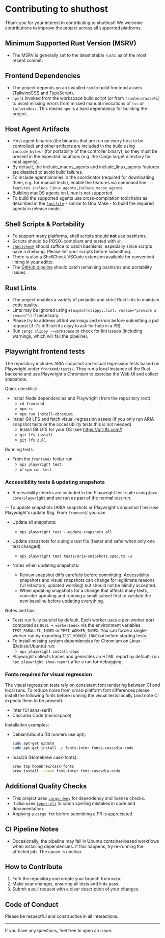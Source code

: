 # Contributing to shuthost

Thank you for your interest in contributing to shuthost! We welcome contributions to improve the project across all supported platforms.

## Minimum Supported Rust Version (MSRV)
- The MSRV is generally set to the latest stable `rustc` as of the most recent commit.

## Frontend Dependencies
- The project depends on an installed `npm` to build frontend assets ([TailwindCSS and TypeScript](../frontend/assets/package.json)).
- `npm` is invoked from the workspace build script (or from `frontend/assets`) to avoid missing errors from missed manual invocations of `tsc` or `tailwindcss`. This means `npm` is a hard dependency for building the project.


## Host Agent Artifacts
- Host agent binaries (the binaries that are run on every host to be controlled) and other artifacts are included in the build using `include_bytes!` (for portability of the controller binary), so they must be present in the expected locations (e.g. the Cargo target directory for host agents).
- By default, the include_macos_agents and include_linux_agents features are disabled to avoid build failures.
- To include agent binaries in the coordinator (required for downloading them, e.g. for manual tests), enable the features via command line: `--features include_linux_agents,include_macos_agents`.
- Building macOS agents on Linux is not supported. 
- To build the supported agents use cross-compilation toolchains as described in the [`Justfile`](../Justfile) - similar to Gnu Make - to build the required agents in release mode.

## Shell Scripts & Portability
- To support many platforms, shell scripts should **not** use bashisms.
- Scripts should be POSIX-compliant and tested with `sh`.
- [`shellcheck`](https://www.shellcheck.net/) should suffice to catch bashisms, especially since scripts have a shebang. Please lint your scripts before submitting.
- There is also a ShellCheck VSCode extension available for convenient linting in your editor.
- The [GitHub pipeline](../.github/workflows/main.yaml) should catch remaining bashisms and portability issues.

## Rust Lints
- The project enables a variety of pedantic and strict Rust lints to maintain code quality.
- Lints may be ignored using `#[expect(clippy::lint, reason="provide a reason")]` if necessary.
- Please try to address all lint warnings and errors before submitting a pull request (if it's difficult its okay to ask for help in a PR).
- Run `cargo clippy --workspace` to check for lint issues (including warnings, which will fail the pipeline).

## Playwright frontend tests

The repository includes ARIA snapshot and visual regression tests based on Playwright under `frontend/tests/`. They run a local instance of the Rust backend and use Playwright's Chromium to exercise the Web UI and collect snapshots.

Quick checklist:
- Install Node dependencies and Playwright (from the repository root):
  - `cd frontend`
  - `npm ci`
  - `npm run install-chromium`
 - Install Git LFS and fetch visual-regression assets (if you only run ARIA snapshot tests or the accessibility tests this is not needed):
   - Install Git LFS for your OS (see https://git-lfs.com/)
   - `git lfs install`
   - `git lfs pull`

Running tests:
- From the `frontend/` folder run:
  - `npx playwright test`
  - or `npm run test`

### Accessibility tests & updating snapshots

- Accessibility checks are included in the Playwright test suite using `@axe-core/playwright` and are run as part of the normal test run.

-- To update snapshots (ARIA snapshots or Playwright's snapshot files) use Playwright's update flag. From `frontend/` you can:
  - Update all snapshots:
    - `npx playwright test --update-snapshots all`
  - Update snapshots for a single test file (faster and safer when only one test changed):
    - `npx playwright test tests/aria-snapshots.spec.ts -u`

- Notes when updating snapshots:
  - Review snapshot diffs carefully before committing. Accessibility snapshots and visual snapshots can change for legitimate reasons (UI refactors, updated wording) but should not be blindly accepted.
  - When updating snapshots for a change that affects many tests, consider updating and running a small subset first to validate the new baseline before updating everything.

Notes and tips:
- Tests run fully parallel by default. Each worker uses a per-worker port computed as `8081 + workerIndex` via the environment variables `TEST_PARALLEL_INDEX` or `TEST_WORKER_INDEX`. You can force a single-worker run by exporting `TEST_WORKER_INDEX=0` before starting tests.
- To install missing system dependencies for Chromium on Linux (Debian/Ubuntu) run:
  - `npx playwright install-deps`
- Playwright collects traces and generates an HTML report by default; run `npx playwright show-report` after a run for debugging.

### Fonts required for visual regression

The visual regression tests rely on consistent font rendering between CI and local runs. To reduce noise from cross-platform font differences please install the following fonts before running the visual tests locally (and note CI expects them to be present):

- Inter (UI sans-serif)
- Cascadia Code (monospace)

Installation examples:

- Debian/Ubuntu (CI runners use apt):

  ```sh
  sudo apt-get update
  sudo apt-get install -y fonts-inter fonts-cascadia-code
  ```

- macOS (Homebrew cask-fonts):

  ```sh
  brew tap homebrew/cask-fonts
  brew install --cask font-inter font-cascadia-code
  ```

## Additional Quality Checks
- This project uses [`cargo-deny`](https://github.com/EmbarkStudios/cargo-deny) for dependency and license checks.
- It also uses [`typos-cli`](https://docs.rs/crate/typos-cli/latest) to catch spelling mistakes in code and documentation.
- Applying a `cargo fmt` before submitting a PR is appreciated.

## CI Pipeline Notes
- Occasionally, the pipeline may fail in Ubuntu container-based workflows when installing dependencies. If this happens, try re-running the affected job. The cause is unclear.

## How to Contribute
1. Fork the repository and create your branch from `main`.
2. Make your changes, ensuring all tests and lints pass.
3. Submit a pull request with a clear description of your changes.

## Code of Conduct
Please be respectful and constructive in all interactions.

---
If you have any questions, feel free to open an issue.
